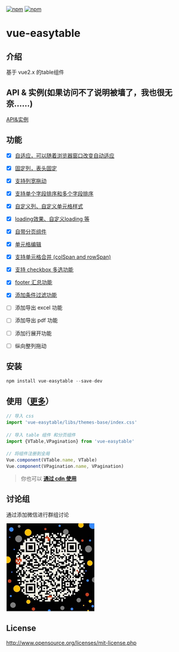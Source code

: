 [![npm](https://img.shields.io/npm/v/vue-easytable.svg)](https://www.npmjs.com/package/vue-easytable)
[![npm](https://img.shields.io/npm/l/vue-easytable.svg?maxAge=2592000)](http://www.opensource.org/licenses/mit-license.php)

# vue-easytable


## 介绍
基于 vue2.x 的table组件

## API & 实例(如果访问不了说明被墙了，我也很无奈......)
[API&实例](http://doc.huangsw.com/vue-easytable/app.html#/install)

## 功能
- [x] [自适应，可以随着浏览器窗口改变自动适应](http://doc.huangsw.com/vue-easytable/app.html#/table/horizontalResize)
- [x] [固定列，表头固定](http://doc.huangsw.com/vue-easytable/app.html#/table/fixedColumnsTitle)  
- [x] [支持列宽拖动](http://doc.huangsw.com/vue-easytable/app.html#/table/columnWidthDrag)
- [x] [支持单个字段排序和多个字段排序](http://doc.huangsw.com/vue-easytable/app.html#/table/sort)
- [x] [自定义列、自定义单元格样式](http://doc.huangsw.com/vue-easytable/app.html#/table/cellStyle)  
- [x] [loading效果、自定义loading 等](http://doc.huangsw.com/vue-easytable/app.html#/table/loading)
- [x] [自带分页组件](http://doc.huangsw.com/vue-easytable/app.html#/pagination)  
- [x] [单元格编辑](http://doc.huangsw.com/vue-easytable/app.html#/table/cellEdit)
- [x] [支持单元格合并 (colSpan and rowSpan)](http://doc.huangsw.com/vue-easytable/app.html#/table/cellMerge)
- [x] [支持 checkbox 多选功能](http://doc.huangsw.com/vue-easytable/app.html#/table/selection)
- [x] [footer 汇总功能](http://doc.huangsw.com/vue-easytable/app.html#/table/footerSummary)
- [x] [添加条件过滤功能](http://doc.huangsw.com/vue-easytable/app.html#/table/conditionFilters)  
- [ ] 添加导出 excel 功能  
- [ ] 添加导出 pdf 功能  
- [ ] 添加行展开功能  
- [ ] 纵向整列拖动
   

## 安装

```javascript
npm install vue-easytable --save-dev
```

## 使用（[更多](http://doc.huangsw.com/vue-easytable/app.html)）


```javascript
// 导入 css
import 'vue-easytable/libs/themes-base/index.css'

// 导入 table 组件 和分页组件
import {VTable,VPagination} from 'vue-easytable'

// 将组件注册到全局
Vue.component(VTable.name, VTable)
Vue.component(VPagination.name, VPagination)
```

> 你也可以 **[通过 cdn 使用](http://doc.huangsw.com/vue-easytable/app.html#/install)**


## 讨论组
通过添加微信进行群组讨论

![weixin](./examples/images/weixin.png)

## License
http://www.opensource.org/licenses/mit-license.php






